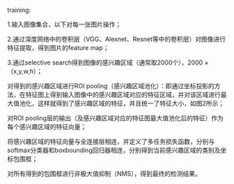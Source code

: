 training:

1.输入图像集合，以下对每一张图片操作；

2.通过深度网络中的卷积层（VGG、Alexnet、Resnet等中的卷积层）对图像进行特征提取，得到图片的feature map；

3.通过selective search得到图像的感兴趣区域（通常取2000个），2000 × （x,y,w,h）；

对得到的感兴趣区域进行ROI pooling（感兴趣区域池化）：即通过坐标投影的方法，在特征图上得到输入图像中的感兴趣区域对应的特征区域，并对该区域进行最大值池化，这样就得到了感兴趣区域的特征，并且统一了特征大小，如图2所示；

对ROI pooling层的输出（及感兴趣区域对应的特征图最大值池化后的特征）作为每个感兴趣区域的特征向量；

将感兴趣区域的特征向量与全连接层相连，并定义了多任务损失函数，分别与softmax分类器和boxbounding回归器相连，分别得到当前感兴趣区域的类别及坐标包围框；

对所有得到的包围框进行非极大值抑制（NMS），得到最终的检测结果。

